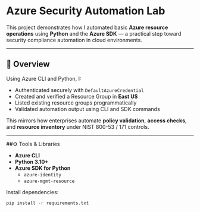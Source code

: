 # Azure Security Automation Lab

This project demonstrates how I automated basic **Azure resource operations** using **Python** and the **Azure SDK** — a practical step toward security compliance automation in cloud environments.

---

## 🧠 Overview

Using Azure CLI and Python, I:
- Authenticated securely with `DefaultAzureCredential`
- Created and verified a Resource Group in **East US**
- Listed existing resource groups programmatically
- Validated automation output using CLI and SDK commands

This mirrors how enterprises automate **policy validation**, **access checks**, and **resource inventory** under NIST 800-53 / 171 controls.

---

##⚙️ Tools & Libraries

- **Azure CLI**
- **Python 3.10+**
- **Azure SDK for Python**
  - `azure-identity`
  - `azure-mgmt-resource`

Install dependencies:
```bash
pip install -r requirements.txt
